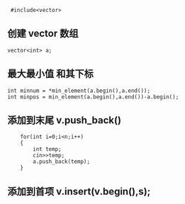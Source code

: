 ``` #include<vector>```

## 创建 vector 数组
```
vector<int> a;
```

## 最大最小值 和其下标
```
int minnum = *min_element(a.begin(),a.end());
int minpos = min_element(a.begin(),a.end())-a.begin();
```

## 添加到末尾 v.push_back()
```
    for(int i=0;i<n;i++)
    {
        int temp;
        cin>>temp;
        a.push_back(temp);
    }
```
## 添加到首项 v.insert(v.begin(),s); 